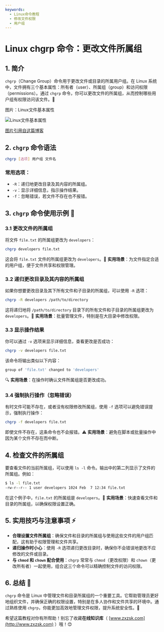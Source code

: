 ```yaml
---
keywords:
  - Linux命令教程
  - 修改文件权限
  - 用户组
---
```


# Linux chgrp 命令：更改文件所属组

## 1. 简介

`chgrp`（Change Group）命令用于更改文件或目录的所属用户组。在 Linux 系统中，文件拥有三个基本属性：所有者（user）、所属组（group）和访问权限（permissions）。通过 `chgrp` 命令，你可以更改文件的所属组，从而控制哪些用户组有权限访问该文件。🔑

图片：Linux文件基本属性

![Linux文件基本属性](https://img.zxzsk.com/1/1870130-20210125212344425-524325394.png)

[图片引用自这篇博客](https://www.cnblogs.com/ydqblogs/p/14323747.html)

## 2. `chgrp` 命令语法

```bash
chgrp [选项] 用户组 文件名
```

### 常用选项：

- `-R`：递归地更改目录及其内容的所属组。
- `-v`：显示详细信息，指示操作结果。
- `-f`：忽略错误，若文件不存在也不报错。

## 3. `chgrp` 命令使用示例 🎯

### 3.1 更改文件的所属组

将文件 `file.txt` 的所属组更改为 `developers`：

```bash
chgrp developers file.txt
```

这会将 `file.txt` 文件的所属组更改为 `developers`。🎉 **实用场景**：为文件指定合适的用户组，便于文件共享和权限管理。

### 3.2 递归更改目录及其内容的所属组

如果你想要更改目录及其下所有文件和子目录的所属组，可以使用 `-R` 选项：

```bash
chgrp -R developers /path/to/directory
```

这将递归地将 `/path/to/directory` 目录下的所有文件和子目录的所属组更改为 `developers`。🚀 **实用场景**：批量管理文件，特别是在大目录中修改权限。

### 3.3 显示操作结果

你可以通过 `-v` 选项来显示详细信息，查看更改是否成功：

```bash
chgrp -v developers file.txt
```

该命令将输出类似以下内容：

```bash
group of 'file.txt' changed to 'developers'
```

🔍 **实用场景**：在操作时确认文件所属组是否更改成功。

### 3.4 强制执行操作（忽略错误）

有时文件可能不存在，或者没有权限修改所属组，使用 `-f` 选项可以避免错误提示，强制执行操作：

```bash
chgrp -f developers file.txt
```

即使文件不存在，这条命令也不会报错。⚠️ **实用场景**：避免在脚本或批量操作中因为某个文件不存在而中断。

## 4. 检查文件的所属组

要查看文件的当前所属组，可以使用 `ls -l` 命令。输出中的第二列显示了文件的所属组。例如：

```bash
$ ls -l file.txt
-rw-r--r-- 1 user developers 1024 Feb  7 12:34 file.txt
```

在这个例子中，`file.txt` 的所属组是 `developers`。📜 **实用场景**：快速查看文件和目录的所属组，以确保权限设置正确。

## 5. 实用技巧与注意事项 ⚡

- **合理设置文件所属组**：确保文件和目录的所属组与使用这些文件的用户组匹配，这有助于权限管理和文件共享。
- **递归操作时小心**：使用 `-R` 选项递归更改目录时，确保你不会错误地更改不应修改的文件或目录。
- **与 `chmod` 和 `chown` 配合使用**：`chgrp` 常常与 `chmod`（更改权限）和 `chown`（更改所有者）一起使用，组合这三个命令可以精确控制文件的访问权限。

## 6. 总结 📝

`chgrp` 命令是 Linux 中管理文件和目录所属组的一个重要工具。它帮助管理员更好地组织文件，并确保正确的权限设置，特别是在多人协作和文件共享的环境中。通过熟练使用 `chgrp`，你能更加高效地管理文件权限，提升系统安全性。💪

希望这篇教程对你有所帮助！别忘了收藏**在线知识库**（ [www.zxzsk.com](http://www.zxzsk.com) ）哦！😊
